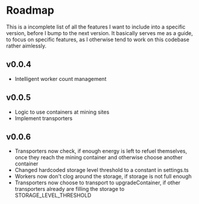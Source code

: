 # Roadmap
This is a incomplete list of all the features I want to include into a specific version, before I bump to the next version. It basically serves me as a guide, to focus on specific features, as I otherwise tend to work on this codebase rather aimlessly. 

## v0.0.4
- Intelligent worker count management

## v0.0.5
- Logic to use containers at mining sites
- Implement transporters

## v0.0.6
- Transporters now check, if enough energy is left to refuel themselves, once they reach the mining container and otherwise choose another container
- Changed hardcoded storage level threshold to a constant in settings.ts
- Workers now don't clog around the storage, if storage is not full enough
- Transporters now choose to transport to upgradeContainer, if other transporters already are filling the storage to STORAGE_LEVEL_THRESHOLD
